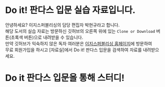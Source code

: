 # Do it! 판다스 입문 실습 자료입니다.

안녕하세요? 이지스퍼블리싱의 담당 편집자 박현규라고 합니다.<br/>
해당 도서의 실습 자료는 방문하신 깃허브의 오른쪽 위에 있는 `Clone or Download` 버튼(초록색 버튼)으로 내려받을 수 있습니다.<br/>
만약 깃허브가 익숙하지 않은 독자 여러분은 [이지스퍼블리싱 홈페이지](http://easyspub.co.kr/30_Menu/DataList/PUB)에 방문하여<br/>
무료 회원가입을 하시고 [자료실]에서 Do it! 판다스 입문을 검색하여 자료를 내려받으세요. 


# Do it 판다스 입문을 통해 스터디! 
